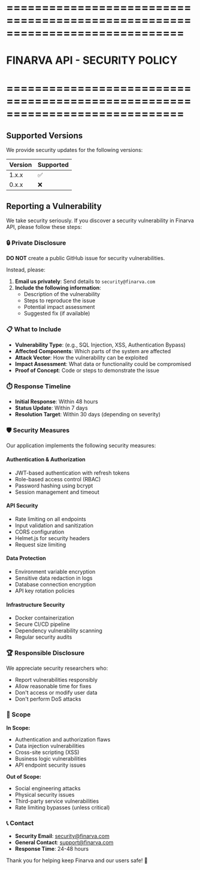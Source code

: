 # =============================================================================

# FINARVA API - SECURITY POLICY

# =============================================================================

## Supported Versions

We provide security updates for the following versions:

| Version | Supported          |
| ------- | ------------------ |
| 1.x.x   | :white_check_mark: |
| 0.x.x   | :x:                |

## Reporting a Vulnerability

We take security seriously. If you discover a security vulnerability in Finarva API, please follow these steps:

### 🔒 Private Disclosure

**DO NOT** create a public GitHub issue for security vulnerabilities.

Instead, please:

1. **Email us privately**: Send details to `security@finarva.com`
2. **Include the following information**:
   - Description of the vulnerability
   - Steps to reproduce the issue
   - Potential impact assessment
   - Suggested fix (if available)

### 📋 What to Include

- **Vulnerability Type**: (e.g., SQL Injection, XSS, Authentication Bypass)
- **Affected Components**: Which parts of the system are affected
- **Attack Vector**: How the vulnerability can be exploited
- **Impact Assessment**: What data or functionality could be compromised
- **Proof of Concept**: Code or steps to demonstrate the issue

### ⏱️ Response Timeline

- **Initial Response**: Within 48 hours
- **Status Update**: Within 7 days
- **Resolution Target**: Within 30 days (depending on severity)

### 🛡️ Security Measures

Our application implements the following security measures:

#### Authentication & Authorization

- JWT-based authentication with refresh tokens
- Role-based access control (RBAC)
- Password hashing using bcrypt
- Session management and timeout

#### API Security

- Rate limiting on all endpoints
- Input validation and sanitization
- CORS configuration
- Helmet.js for security headers
- Request size limiting

#### Data Protection

- Environment variable encryption
- Sensitive data redaction in logs
- Database connection encryption
- API key rotation policies

#### Infrastructure Security

- Docker containerization
- Secure CI/CD pipeline
- Dependency vulnerability scanning
- Regular security audits

### 🏆 Responsible Disclosure

We appreciate security researchers who:

- Report vulnerabilities responsibly
- Allow reasonable time for fixes
- Don't access or modify user data
- Don't perform DoS attacks

### 🎯 Scope

**In Scope:**

- Authentication and authorization flaws
- Data injection vulnerabilities
- Cross-site scripting (XSS)
- Business logic vulnerabilities
- API endpoint security issues

**Out of Scope:**

- Social engineering attacks
- Physical security issues
- Third-party service vulnerabilities
- Rate limiting bypasses (unless critical)

### 📞 Contact

- **Security Email**: security@finarva.com
- **General Contact**: support@finarva.com
- **Response Time**: 24-48 hours

Thank you for helping keep Finarva and our users safe! 🙏
